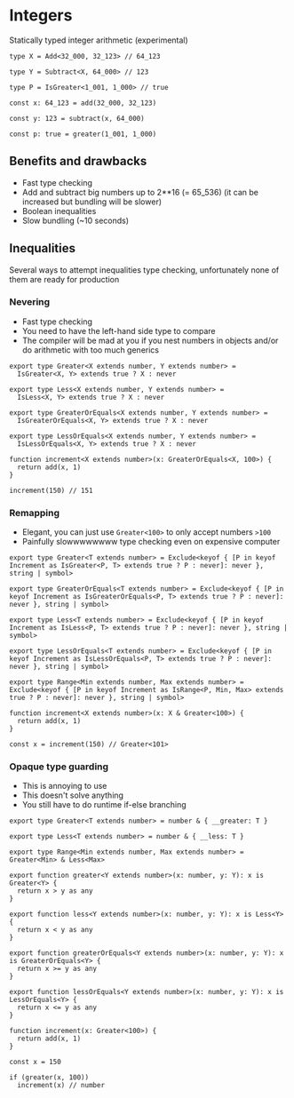 # Integers

Statically typed integer arithmetic (experimental)

```tsx
type X = Add<32_000, 32_123> // 64_123

type Y = Subtract<X, 64_000> // 123

type P = IsGreater<1_001, 1_000> // true
```

```tsx
const x: 64_123 = add(32_000, 32_123)

const y: 123 = subtract(x, 64_000)

const p: true = greater(1_001, 1_000)
```

## Benefits and drawbacks
- Fast type checking
- Add and subtract big numbers up to 2**16 (= 65_536) (it can be increased but bundling will be slower)
- Boolean inequalities
- Slow bundling (~10 seconds)

## Inequalities

Several ways to attempt inequalities type checking, unfortunately none of them are ready for production

### Nevering

- Fast type checking
- You need to have the left-hand side type to compare
- The compiler will be mad at you if you nest numbers in objects and/or do arithmetic with too much generics

```tsx
export type Greater<X extends number, Y extends number> =
  IsGreater<X, Y> extends true ? X : never

export type Less<X extends number, Y extends number> =
  IsLess<X, Y> extends true ? X : never

export type GreaterOrEquals<X extends number, Y extends number> =
  IsGreaterOrEquals<X, Y> extends true ? X : never

export type LessOrEquals<X extends number, Y extends number> =
  IsLessOrEquals<X, Y> extends true ? X : never

function increment<X extends number>(x: GreaterOrEquals<X, 100>) {
  return add(x, 1)
}

increment(150) // 151
```

### Remapping

- Elegant, you can just use `Greater<100>` to only accept numbers `>100`
- Painfully slowwwwwwww type checking even on expensive computer

```tsx
export type Greater<T extends number> = Exclude<keyof { [P in keyof Increment as IsGreater<P, T> extends true ? P : never]: never }, string | symbol>

export type GreaterOrEquals<T extends number> = Exclude<keyof { [P in keyof Increment as IsGreaterOrEquals<P, T> extends true ? P : never]: never }, string | symbol>

export type Less<T extends number> = Exclude<keyof { [P in keyof Increment as IsLess<P, T> extends true ? P : never]: never }, string | symbol>

export type LessOrEquals<T extends number> = Exclude<keyof { [P in keyof Increment as IsLessOrEquals<P, T> extends true ? P : never]: never }, string | symbol>

export type Range<Min extends number, Max extends number> = Exclude<keyof { [P in keyof Increment as IsRange<P, Min, Max> extends true ? P : never]: never }, string | symbol>

function increment<X extends number>(x: X & Greater<100>) {
  return add(x, 1)
}

const x = increment(150) // Greater<101>
```

### Opaque type guarding

- This is annoying to use
- This doesn't solve anything 
- You still have to do runtime if-else branching

```tsx
export type Greater<T extends number> = number & { __greater: T }

export type Less<T extends number> = number & { __less: T }

export type Range<Min extends number, Max extends number> = Greater<Min> & Less<Max>

export function greater<Y extends number>(x: number, y: Y): x is Greater<Y> {
  return x > y as any
}

export function less<Y extends number>(x: number, y: Y): x is Less<Y> {
  return x < y as any
}

export function greaterOrEquals<Y extends number>(x: number, y: Y): x is GreaterOrEquals<Y> {
  return x >= y as any
}

export function lessOrEquals<Y extends number>(x: number, y: Y): x is LessOrEquals<Y> {
  return x <= y as any
}

function increment(x: Greater<100>) {
  return add(x, 1)
}

const x = 150

if (greater(x, 100))
  increment(x) // number
```